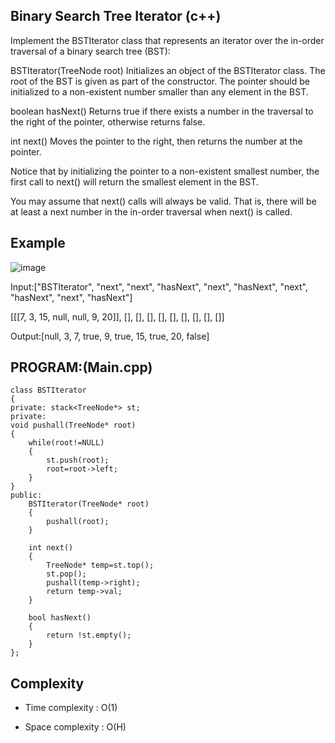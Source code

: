 ## Binary Search Tree Iterator (c++)

Implement the BSTIterator class that represents an iterator over the in-order traversal of a binary search tree (BST):

BSTIterator(TreeNode root) Initializes an object of the BSTIterator class. The root of the BST is given as part of the constructor. The pointer should be initialized to a non-existent number smaller than any element in the BST.

boolean hasNext() Returns true if there exists a number in the traversal to the right of the pointer, otherwise returns false.

int next() Moves the pointer to the right, then returns the number at the pointer.

Notice that by initializing the pointer to a non-existent smallest number, the first call to next() will return the smallest element in the BST.

You may assume that next() calls will always be valid. That is, there will be at least a next number in the in-order traversal when next() is called.
## Example
![image](https://github.com/user-attachments/assets/e53c8c2a-92d2-499e-8139-0c5622cd9b49)

Input:["BSTIterator", "next", "next", "hasNext", "next", "hasNext", "next", "hasNext", "next", "hasNext"]

[[[7, 3, 15, null, null, 9, 20]], [], [], [], [], [], [], [], [], []]

Output:[null, 3, 7, true, 9, true, 15, true, 20, false]
## PROGRAM:(Main.cpp)
```
class BSTIterator 
{
private: stack<TreeNode*> st;
private: 
void pushall(TreeNode* root)
{
    while(root!=NULL)
    {
        st.push(root);
        root=root->left;
    }
}
public:
    BSTIterator(TreeNode* root) 
    {
        pushall(root);
    }
    
    int next() 
    {
        TreeNode* temp=st.top();
        st.pop();
        pushall(temp->right);
        return temp->val;
    }
    
    bool hasNext() 
    {
        return !st.empty();    
    }
};
```
## Complexity
- Time complexity : O(1)

- Space complexity : O(H)
